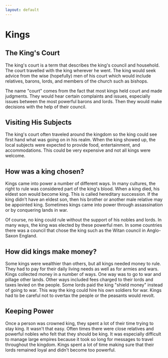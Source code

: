 ```yaml
---
layout: default
---
```


# Kings

## The King's Court

The king's court is a term that describes the king's council and household. The court travelled with the king wherever he went. The king would seek advice from the wise (hopefully) men of his court which would include relatives, barons, lords, and members of the church such as bishops.

The name "court" comes from the fact that most kings held court and made judgments. They would hear certain complaints and issues, especially issues between the most powerful barons and lords. Then they would make decisions with the help of their council.

## Visiting His Subjects

The king's court often traveled around the kingdom so the king could see first hand what was going on in his realm. When the king showed up, the local subjects were expected to provide food, entertainment, and accommodations. This could be very expensive and not all kings were welcome.

## How was a king chosen?

Kings came into power a number of different ways. In many cultures, the right to rule was considered part of the king's blood. When a king died, his eldest son would become king. This is called hereditary succession. If the king didn't have an eldest son, then his brother or another male relative may be appointed king. Sometimes kings came into power through assassination or by conquering lands in war.

Of course, no king could rule without the support of his nobles and lords. In many ways, the king was elected by these powerful men. In some countries there was a council that chose the king such as the Witan council in Anglo-Saxon England.

## How did kings make money?

Some kings were wealthier than others, but all kings needed money to rule. They had to pay for their daily living needs as well as for armies and wars. Kings collected money in a number of ways. One way was to go to war and pillage other lands. Other ways included fees charged to their lords and taxes levied on the people. Some lords paid the king "shield money" instead of going to war. This way the king could hire his own soldiers for war. Kings had to be careful not to overtax the people or the peasants would revolt.

## Keeping Power

Once a person was crowned king, they spent a lot of their time trying to stay king. It wasn't that easy. Often times there were close relatives and powerful nobles who felt that they should be king. It was especially difficult to manage large empires because it took so long for messages to travel throughout the kingdom. Kings spent a lot of time making sure that their lords remained loyal and didn't become too powerful.
